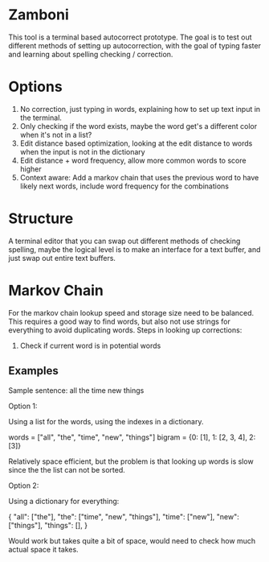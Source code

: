 # Zamboni

This tool is a terminal based autocorrect prototype. The goal is to test out different methods of setting up autocorrection, with the goal of typing faster and learning about spelling checking / correction.

# Options

1. No correction, just typing in words, explaining how to set up text input in the terminal.
2. Only checking if the word exists, maybe the word get's a different color when it's not in a list?
3. Edit distance based optimization, looking at the edit distance to words when the input is not in the dictionary
4. Edit distance + word frequency, allow more common words to score higher
5. Context aware: Add a markov chain that uses the previous word to have likely next words, include word frequency for the combinations

# Structure

A terminal editor that you can swap out different methods of checking spelling, maybe the logical level is to make an interface for a text buffer, and just swap out entire text buffers. 


# Markov Chain

For the markov chain lookup speed and storage size need to be balanced. This requires a good way to find words, but also not use strings for everything to avoid duplicating words. 
Steps in looking up corrections:


1. Check if current word is in potential words


## Examples

Sample sentence: all the time new things

Option 1:

Using a list for the words, using the indexes in a dictionary.

words = ["all", "the", "time", "new", "things"]
bigram = {0: [1], 1: [2, 3, 4], 2: [3]}

Relatively space efficient, but the problem is that looking up words is slow since the the list can not be sorted.

Option 2:

Using a dictionary for everything:

{
    "all": ["the"],
    "the": ["time", "new", "things"],
    "time": ["new"],
    "new": ["things"],
    "things": [],
}

Would work but takes quite a bit of space, would need to check how much actual space it takes.
